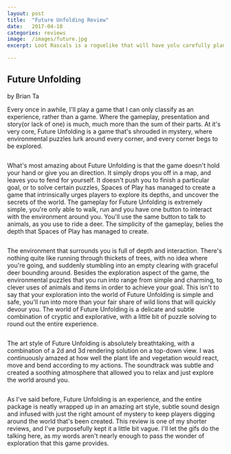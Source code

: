 ```yaml
---
layout: post
title:  "Future Unfolding Review"
date:   2017-04-10
categories: reviews
image:  /images/future.jpg
excerpt: Loot Rascals is a roguelike that will have yolu carefully planning your every move and brooding over every bit of loot and equipment that you'll discover.  You'll need to correctly poredict enemy behavior, and plan your actions accordingly in order to survive.

---
```

## Future Unfolding

by Brian Ta

Every once in awhile, I'll play a game that I can only classify as an experience, rather than a game.  Where the gameplay, presentation and story(or lack of one) is much, much more than the sum of their parts.  At it's very core, Future Unfolding is a game that's shrouded in mystery, where environmental puzzles lurk around every corner, and every corner begs to be explored.

<img class="gfyitem" data-id="SlowGraciousDorado" />

What's most amazing about Future Unfolding is that the game doesn't hold your hand or give you an direction.  It simply drops you off in a map, and leaves you to fend for yourself.  It doesn't push you to finish a particular goal, or to solve certain puzzles, Spaces of Play has managed to create a game that intrinsically urges players to explore its depths, and uncover the secrets of the world.  The gameplay for Future Unfolding is extremely simple, you're only able to walk, run and you have one button to interact with the environment around you.  You'll use the same button to talk to animals, as you use to ride a deer.  The simplicity of the gameplay, belies the depth that Spaces of Play has managed to create.  

<img class="gfyitem" data-id="EveryLoneFoxterrier" />

The environment that surrounds you is full of depth and interaction.  There's nothing quite like running through thickets of trees, with no idea where you're going, and suddenly stumbling into an empty clearing with graceful deer bounding around.  Besides the exploration aspect of the game, the environmental puzzles that you run into range from simple and charming, to clever uses of animals and items in order to achieve your goal.  This isn't to say that your exploration into the world of Future Unfolding is simple and safe, you'll run into more than your fair share of wild lions that will quickly devour you.  The world of Future Unfolding is a delicate and subtle combination of cryptic and explorative, with a little bit of puzzle solving to round out the entire experience.

<img class="gfyitem" data-id="EntireCrazyAcornweevil" />

The art style of Future Unfolding is absolutely breathtaking, with a combination of a 2d and 3d rendering solution on a top-down view.  I was continuously amazed at how well the plant life and vegetation would react, move and bend according to my actions.  The soundtrack was subtle and created a soothing atmosphere that allowed you to relax and just explore the world around you.

<img class="gfyitem" data-id="VacantEachAsianlion" />

As I've said before, Future Unfolding is an experience, and the entire package is neatly wrapped up in an amazing art style, subtle sound design and infused with just the right amount of mystery to keep players digging around the world that's been created.  This review is one of my shorter reviews, and I've purposefully kept it a little bit vague.  I'll let the gifs do the talking here, as my words aren't nearly enough to pass the wonder of exploration that this game provides.